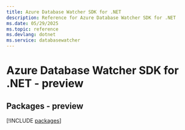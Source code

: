```yaml
---
title: Azure Database Watcher SDK for .NET
description: Reference for Azure Database Watcher SDK for .NET
ms.date: 05/29/2025
ms.topic: reference
ms.devlang: dotnet
ms.service: databasewatcher
---
```

# Azure Database Watcher SDK for .NET - preview
## Packages - preview
[!INCLUDE [packages](database-watcher-index.md)]